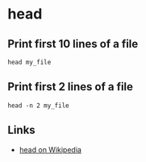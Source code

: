 # head

## Print first 10 lines of a file

	head my_file


## Print first 2 lines of a file

	head -n 2 my_file


## Links

- [head on Wikipedia](http://en.wikipedia.org/wiki/Head_%28Unix%29)
